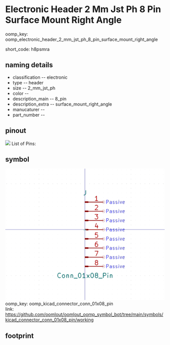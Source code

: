 # Electronic Header 2 Mm Jst Ph 8 Pin Surface Mount Right Angle
oomp_key: oomp_electronic_header_2_mm_jst_ph_8_pin_surface_mount_right_angle  

short_code: h8psmra
## naming details
* classification -- electronic
* type -- header
* size -- 2_mm_jst_ph
* color -- 
* description_main -- 8_pin
* description_extra -- surface_mount_right_angle
* manucaturer -- 
* part_number -- 
## pinout
![](working_pinout_600.png)
List of Pins:

## symbol

![](symbol/0/working/working_600.png)  
oomp_key: oomp_kicad_connector_conn_01x08_pin  
link: https://github.com/oomlout/oomlout_oomp_symbol_bot/tree/main/symbols/kicad_connector_conn_01x08_pin/working  


## footprint
